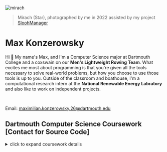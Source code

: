 ![mirach](https://github.com/user-attachments/assets/8165bb1f-9bbd-4938-aae7-8481a251d6ae)
>Mirach (Star), photographed by me in 2022 assisted by my project [SloohManager](https://github.com/maxk7/SloohManager)

# Max Konzerowsky

Hi 👋 My name's Max, and I'm a Computer Science major at Dartmouth College and a coxswain on our __Men's Lightweight Rowing Team__. 
What excites me most about programming is that you're given all the tools necessary to solve real-world problems, but how you choose to use those tools is up to you. 
Outside of the classroom and boathouse, I'm a computational research intern at the __National Renewable Energy Labratory__ and also like to work on independent projects.

</br>

Email: maximilian.konzerowsky.26@dartmouth.edu

## Dartmouth Computer Science Coursework [Contact for Source Code]

<details>
<summary> click to expand coursework details </summary>

</br>

**Algorithms and Data Structures**

**Theory of Computation**

**Semantic and Declarative Technologies (Prolog)**
- HW 2: Solving a Skyscraper Sudoku Puzzle in Prolog with Constraint Programming
- HW 1: Solving a Sudoku Puzzle with Prolog

**Mobile Software Development (Kotlin, Android Studio)**
- Final Project: Hangman Game
- HW 3: Weather App
- HW 2: Shopping List App
- HW 1: Minesweeper Game

**Foundations of Applied Computer Science (Python)**
- HW 6: Non-linear Optimization & Inverse Kinematics
- HW 5: Probability, CLT & Monte Carlo
- HW 4: Least Squares & Seamless Copy/Paste
- HW 3: Least Squares & Ballistic Motion
- HW 2: Geometric Transformations
- HW 1: Linear Systems in NumPy

**Software Design and Implementation (C, Bash)**
- Tiny Search Engine
  - HW 6: Querier
  - HW 5: Indexer
  - HW 4: Crawler
- HW 3: Data Structures in C (set, counters, hashtable)
- HW 2: Small Programs in C (chill, words, histo)
- HW 1: Command Line, Basic Shell Commands, an Editor, and a Small Bash Program

**Discrete Mathematics for Computer Science**

**Problem Solving via Object-Oriented Programming (Java)**
- HW 6: Collaborative Graphical Editor
- HW 5: Part of Speech Tagger
- HW 4: Social Network Analysis Game
- HW 3: Huffman Encoding to Compress and Decompress
- HW 2: Point Quadtree and Collision
- HW 1: Webcam-Based Painting Program
  
**Intro to Programming (Python)**
</details>

